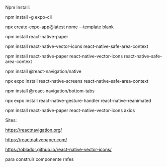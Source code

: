 Npm Install:

npm install -g expo-cli

npx create-expo-app@latest nome --template blank

npm install react-native-paper

npm install react-native-vector-icons react-native-safe-area-context

npm install react-native-paper react-native-vector-icons react-native-safe-area-context

npm install @react-navigation/native

npx expo install react-native-screens react-native-safe-area-context

npm install @react-navigation/bottom-tabs

npx expo install react-native-gesture-handler react-native-reanimated

npm install react-native-paper react-native-vector-icons axios

Sites:

https://reactnavigation.org/

https://reactnativepaper.com/

https://oblador.github.io/react-native-vector-icons/


para construir componente 
rnfes